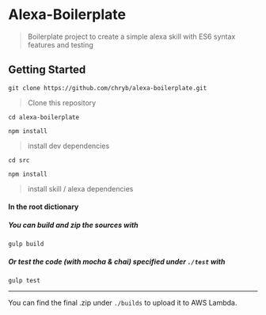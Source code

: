 # Alexa-Boilerplate

> Boilerplate project to create a simple alexa skill with ES6 syntax features and testing

## Getting Started

`git clone https://github.com/chryb/alexa-boilerplate.git`
> Clone this repository

`cd alexa-boilerplate`

`npm install`
> install dev dependencies

`cd src`

`npm install`
> install skill / alexa dependencies

#### In the root dictionary

##### You can build and zip the sources with
`gulp build`

##### Or test the code (with mocha & chai) specified under `./test` with
`gulp test`

---

You can find the final .zip under `./builds` to upload it to AWS Lambda.
